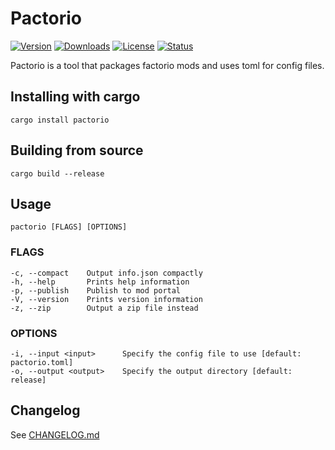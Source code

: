 # Pactorio

[![Version](https://img.shields.io/crates/v/pactorio?style=flat-square)][Crate]
[![Downloads](https://img.shields.io/crates/d/pactorio?style=flat-square)][Crate]
[![License](https://img.shields.io/crates/l/pactorio?style=flat-square)](https://github.com/figsoda/pactorio/blob/master/LICENSE)
[![Status](https://img.shields.io/github/workflow/status/figsoda/pactorio/CI?style=flat-square)](https://github.com/figsoda/pactorio/actions)

[Crate]: https://crates.io/crates/pactorio

Pactorio is a tool that packages factorio mods and uses toml for config files. 

## Installing with cargo
```
cargo install pactorio
```

## Building from source
```
cargo build --release
```

## Usage
    pactorio [FLAGS] [OPTIONS]

### FLAGS
    -c, --compact    Output info.json compactly
    -h, --help       Prints help information
    -p, --publish    Publish to mod portal
    -V, --version    Prints version information
    -z, --zip        Output a zip file instead

### OPTIONS
    -i, --input <input>      Specify the config file to use [default: pactorio.toml]
    -o, --output <output>    Specify the output directory [default: release]

## Changelog
See [CHANGELOG.md](https://github.com/figsoda/pactorio/blob/master/CHANGELOG.md)
